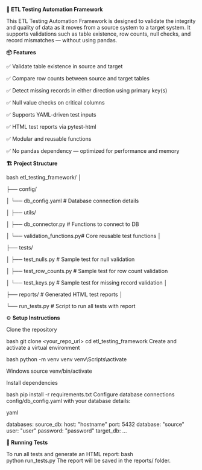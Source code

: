 **🚀 ETL Testing Automation Framework**

This ETL Testing Automation Framework is designed to validate the integrity and quality of data as it moves from a source system to a target system. It supports validations such as table existence, row counts, null checks, and record mismatches — without using pandas.


**📦 Features**

✅ Validate table existence in source and target

✅ Compare row counts between source and target tables

✅ Detect missing records in either direction using primary key(s)

✅ Null value checks on critical columns

✅ Supports YAML-driven test inputs

✅ HTML test reports via pytest-html

✅ Modular and reusable functions

✅ No pandas dependency — optimized for performance and memory



**🏗️ Project Structure**

bash
etl_testing_framework/
│

├── config/

│   └── db_config.yaml         # Database connection details

│
├── utils/

│   ├── db_connector.py        # Functions to connect to DB

│   └── validation_functions.py# Core reusable test functions
│

├── tests/

│   ├── test_nulls.py          # Sample test for null validation

│   ├── test_row_counts.py     # Sample test for row count validation

│   └── test_keys.py           # Sample test for missing record validation
│

├── reports/                   # Generated HTML test reports
│

└── run_tests.py               # Script to run all tests with report



⚙️ **Setup Instructions**

Clone the repository

bash
git clone <your_repo_url>
cd etl_testing_framework
Create and activate a virtual environment

bash
python -m venv venv
venv\Scripts\activate  

Windows
source venv/bin/activate  

Install dependencies

bash
pip install -r requirements.txt
Configure database connections    config/db_config.yaml with your database details:

yaml

databases:
  source_db:
    host: "hostname"
    port: 5432
    database: "source"
    user: "user"
    password: "password"
  target_db:
    ...


**🧪 Running Tests**

To run all tests and generate an HTML report:
bash  
python run_tests.py
The report will be saved in the reports/ folder.
